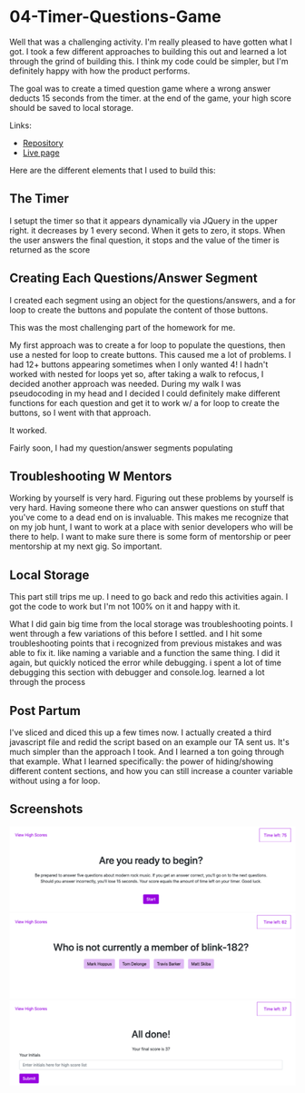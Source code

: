 # 04-Timer-Questions-Game

Well that was a challenging activity. I'm really pleased to have gotten what I got. I took a few different approaches to building this out and learned a lot through the grind of building this. I think my code could be simpler, but I'm definitely happy with how the product performs.

The goal was to create a timed question game where a wrong answer deducts 15 seconds from the timer. at the end of the game, your high score should be saved to local storage.

Links:
* [Repository](https://github.com/colinstevens06/04-Timer-Questions-Game)
* [Live page](https://colinstevens06.github.io/04-Timer-Questions-Game/) 

Here are the different elements that I used to build this:

## The Timer

I setupt the timer so that it appears dynamically via JQuery in the upper right. it decreases by 1 every second. When it gets to zero, it stops. When the user answers the final question, it stops and the value of the timer is returned as the score

## Creating Each Questions/Answer Segment

I created each segment using an object for the questions/answers, and a for loop to create the buttons and populate the content of those buttons.

This was the most challenging part of the homework for me.

My first approach was to create a for loop to populate the questions, then use a nested for loop to create buttons. This caused me a lot of problems. I had 12+ buttons appearing sometimes when I only wanted 4! I hadn't worked with nested for loops yet so, after taking a walk to refocus, I decided another approach was needed. During my walk I was pseudocoding in my head and I decided I could definitely make different functions for each question and get it to work w/ a for loop to create the buttons, so I went with that approach.

It worked.

Fairly soon, I had my question/answer segments populating

## Troubleshooting W Mentors

Working by yourself is very hard. Figuring out these problems by yourself is very hard. Having someone there who can answer questions on stuff that you've come to a dead end on is invaluable. This makes me recognize that on my job hunt, I want to work at a place with senior developers who will be there to help. I want to make sure there is some form of mentorship or peer mentorship at my next gig. So important.

## Local Storage

This part still trips me up. I need to go back and redo this activities again. I got the code to work but I'm not 100% on it and happy with it.

What I did gain big time from the local storage was troubleshooting points. I went through a few variations of this before I settled. and I hit some troubleshooting points that i recognized from previous mistakes and was able to fix it. like naming a variable and a function the same thing. I did it again, but quickly noticed the error while debugging. i spent a lot of time debugging this section with debugger and console.log. learned a lot through the process

## Post Partum

I've sliced and diced this up a few times now. I actually created a third javascript file and redid the script based on an example our TA sent us. It's much simpler than the approach I took. And I learned a ton going through that example. What I learned specifically: the power of hiding/showing different content sections, and how you can still increase a counter variable without using a for loop. 

## Screenshots

![Main Screen](./assets/images/quiz-main-screen.png)
![Questions and Answers](./assets/images/quiz-questions-answers.png)
![End of Quiz](./assets/images/quiz-all-done.png)

